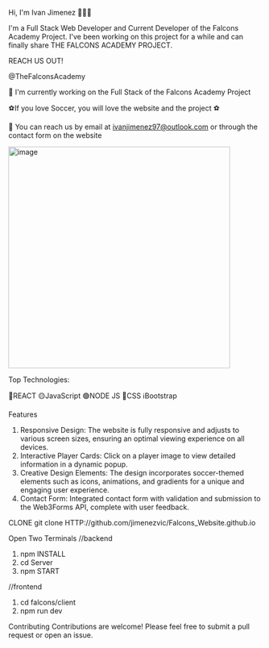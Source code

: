 Hi, I'm Ivan Jimenez 🙋🏻‍♂️

I'm a Full Stack Web Developer and Current Developer of the Falcons Academy Project. I've been working on this project for a while and can finally share THE FALCONS ACADEMY PROJECT.

REACH US OUT!

@TheFalconsAcademy

🦅 I'm currently working on the Full Stack of the Falcons Academy Project

⚽If you love Soccer, you will love the website and the project ⚽

📧 You can reach us by email at ivanjimenez97@outlook.com or through the contact form on the website

<img width="440" alt="image" src="https://github.com/user-attachments/assets/40563c08-dba7-4145-b5b5-6b296fc2c778">

Top Technologies:

🔵REACT 🟡JavaScript 🟢NODE JS 🎨CSS ℹ️Bootstrap

Features
1. Responsive Design: The website is fully responsive and adjusts to various screen sizes, ensuring an optimal viewing experience on all devices.
2. Interactive Player Cards: Click on a player image to view detailed information in a dynamic popup.
3. Creative Design Elements: The design incorporates soccer-themed elements such as icons, animations, and gradients for a unique and engaging user experience.
4. Contact Form: Integrated contact form with validation and submission to the Web3Forms API, complete with user feedback.

CLONE
git clone HTTP://github.com/jimenezvic/Falcons_Website.github.io 


Open Two Terminals
//backend
1. npm INSTALL
2. cd Server
3. npm START

//frontend
1. cd falcons/client
2. npm run dev

Contributing
Contributions are welcome! Please feel free to submit a pull request or open an issue.



